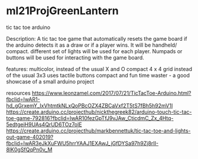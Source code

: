 # ml21ProjGreenLantern
tic tac toe arduino

Description: A tic tac toe game that automatically resets the game board if the arduino detects it as a draw or if a player wins. It will be handheld/ compact. different set of lights will be used for each player. Numpads or buttons will be used for interacting with the game board.

features:
multicolor, instead of the usual X and O
compact
4 x 4 grid instead of the usual 3x3
uses tactile buttons 
compact and fun time waster - a good showcase of a small arduino project


resources
https://www.leonzamel.com/2017/07/21/TicTacToe-Arduino.html?fbclid=IwAR1-hd_gGrxemY_IxVhtmtkNLxQoPBcOZX4ZBCaVxf2T5tS7fBh5h92mV1I
https://create.arduino.cc/projecthub/nickthegreek82/arduino-touch-tic-tac-toe-game-792816?fbclid=IwAR10fezGpTfJ9vJAw_CticdmC_Zx_4Htq-5edtgeiH9UAs4QrUD6TOz7olE
https://create.arduino.cc/projecthub/markbennettuk/tic-tac-toe-and-lights-out-game-402019?fbclid=IwAR3eJkXuFWU5hrrYAAJ1EXAwJ_jGfDYSa97h9Zj8rII-8lK0gSfQqPn0v_M
